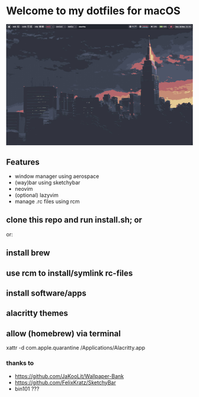 # Welcome to my dotfiles for macOS

![image](images/dotfiles-01.jpg)

## Features

- window manager using aerospace
- (way)bar using sketchybar
- neovim
- (optional) lazyvim
- manage .rc files using rcm



## clone this repo and run install.sh; or

or:

## install brew

## use rcm to install/symlink rc-files


## install software/apps

## alacritty themes



## allow (homebrew) via terminal

xattr -d com.apple.quarantine /Applications/Alacritty.app

### thanks to

- https://github.com/JaKooLit/Wallpaper-Bank
- https://github.com/FelixKratz/SketchyBar
- bin101 ???
